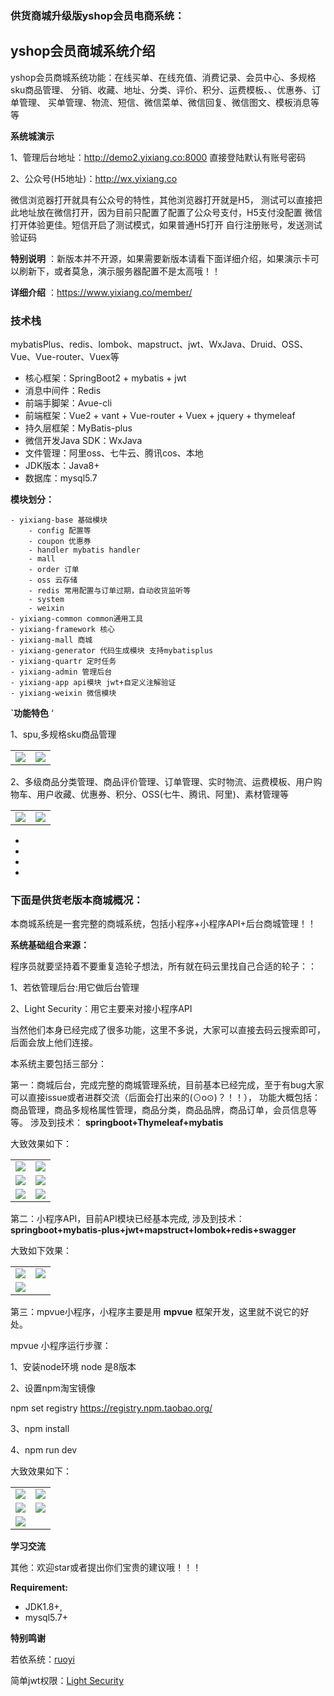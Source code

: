 ### **供货商城升级版yshop会员电商系统：**


## yshop会员商城系统介绍

yshop会员商城系统功能：在线买单、在线充值、消费记录、会员中心、多规格sku商品管理、
分销、收藏、地址、分类、评价、积分、运费模板、、优惠券、订单管理、
买单管理、物流、短信、微信菜单、微信回复、微信图文、模板消息等等


 **系统城演示** 

1、管理后台地址：http://demo2.yixiang.co:8000 直接登陆默认有账号密码

2、公众号(H5地址)：http://wx.yixiang.co

微信浏览器打开就具有公众号的特性，其他浏览器打开就是H5， 测试可以直接把此地址放在微信打开，因为目前只配置了配置了公众号支付，H5支付没配置 微信打开体验更佳。短信开启了测试模式，如果普通H5打开 自行注册账号，发送测试验证码

 **特别说明** ：新版本并不开源，如果需要新版本请看下面详细介绍，如果演示卡可以刷新下，或者莫急，演示服务器配置不是太高哦！！

 **详细介绍** ：https://www.yixiang.co/member/



### 技术栈
mybatisPlus、redis、lombok、mapstruct、jwt、WxJava、Druid、OSS、Vue、Vue-router、Vuex等
* 核心框架：SpringBoot2 + mybatis + jwt
* 消息中间件：Redis
* 前端手脚架：Avue-cli
* 前端框架：Vue2 + vant + Vue-router + Vuex + jquery + thymeleaf
* 持久层框架：MyBatis-plus
* 微信开发Java SDK：WxJava
* 文件管理：阿里oss、七牛云、腾讯cos、本地
* JDK版本：Java8+
* 数据库：mysql5.7

 **模块划分：** 

```
- yixiang-base 基础模块
    - config 配置等
    - coupon 优惠券
    - handler mybatis handler
    - mall
    - order 订单
    - oss 云存储
    - redis 常用配置与订单过期，自动收货监听等
    - system
    - weixin 
- yixiang-common common通用工具
- yixiang-framework 核心
- yixiang-mall 商城
- yixiang-generator 代码生成模块 支持mybatisplus
- yixiang-quartr 定时任务
- yixiang-admin 管理后台
- yixiang-app api模块 jwt+自定义注解验证
- yixiang-weixin 微信模块
```
 

**`功能特色** ‘

 1、spu,多规格sku商品管理
<table>
    <tr>
        <td><img src="https://images.gitee.com/uploads/images/2020/0504/192604_7db25918_477893.png"/></td>
        <td><img src="https://images.gitee.com/uploads/images/2020/0504/192638_a4adcc1b_477893.png"/></td
    </tr>	 
</table>

2、多级商品分类管理、商品评价管理、订单管理、实时物流、运费模板、用户购物车、用户收藏、优惠券、积分、OSS(七牛、腾讯、阿里)、素材管理等

<table>
    <tr>
        <td><img src="https://images.gitee.com/uploads/images/2020/0504/192708_127ceda5_477893.png"/></td>
        <td><img src="https://images.gitee.com/uploads/images/2020/0504/192733_5402d25d_477893.png"/></td>
    </tr>	 
</table>













-
-
-
-



### **下面是供货老版本商城概况：**


本商城系统是一套完整的商城系统，包括小程序+小程序API+后台商城管理！！

   **系统基础组合来源：** 

程序员就要坚持着不要重复造轮子想法，所有就在码云里找自己合适的轮子：：

1、若依管理后台:用它做后台管理

2、Light Security：用它主要来对接小程序API

当然他们本身已经完成了很多功能，这里不多说，大家可以直接去码云搜索即可，后面会放上他们连接。

本系统主要包括三部分：

第一：商城后台，完成完整的商城管理系统，目前基本已经完成，至于有bug大家可以直接issue或者进群交流（后面会打出来的(⊙o⊙)？！！），
功能大概包括：商品管理，商品多规格属性管理，商品分类，商品品牌，商品订单，会员信息等等。
涉及到技术： **springboot+Thymeleaf+mybatis** 

大致效果如下：
<table>
    <tr>
        <td><img src="https://images.gitee.com/uploads/images/2019/0830/180715_7394c4c4_477893.png"/></td>
        <td><img src="https://images.gitee.com/uploads/images/2019/0830/180732_b2055281_477893.png"/></td>
    </tr>
    <tr>
        <td><img src="https://images.gitee.com/uploads/images/2019/0830/180740_8cc475d4_477893.png"/></td>
        <td><img src="https://images.gitee.com/uploads/images/2019/0830/180752_45e9b4ce_477893.png"/></td>
    </tr>
    <tr>
        <td><img src="https://images.gitee.com/uploads/images/2019/0830/180800_31df8e35_477893.png"/></td>
        <td><img src="https://images.gitee.com/uploads/images/2019/0830/180809_4147d2e2_477893.png"/></td>
    </tr>	 
</table>


    

第二：小程序API，目前API模块已经基本完成,
涉及到技术： **springboot+mybatis-plus+jwt+mapstruct+lombok+redis+swagger** 

大致如下效果：

<table>
    <tr>
        <td><img src="https://images.gitee.com/uploads/images/2019/0914/145813_85d0bdc7_477893.png"/></td>
        <td><img src="https://images.gitee.com/uploads/images/2019/0916/164354_34a2cf90_477893.png"/></td>
    </tr>
     <tr>
        <td><img src="https://images.gitee.com/uploads/images/2019/0928/174546_7531f0ca_477893.png"/></td>
        <td></td>
    </tr>	 
</table>



第三：mpvue小程序，小程序主要是用 **mpvue** 框架开发，这里就不说它的好处。



 mpvue 小程序运行步骤：

1、安装node环境
     node 是8版本

2、设置npm淘宝镜像

npm set registry https://registry.npm.taobao.org/

3、npm install

4、npm run dev


大致效果如下：
<table>
    <tr>
        <td><img  src="https://images.gitee.com/uploads/images/2019/0830/181113_1b7f255a_477893.jpeg"/></td>
        <td><img src="https://images.gitee.com/uploads/images/2019/0830/181123_0c86c94c_477893.jpeg"/></td>
    </tr>
    <tr>
        <td><img src="https://images.gitee.com/uploads/images/2019/0830/181132_b729a89b_477893.jpeg"/></td>
        <td><img src="https://images.gitee.com/uploads/images/2019/0830/181140_08e362ad_477893.jpeg"/></td>
    </tr>
    <tr>
        <td><img src="https://images.gitee.com/uploads/images/2019/0830/181150_b5e0cd3e_477893.jpeg"/></td>
        <td></td>
    </tr>	 
</table>




**学习交流** 


其他：欢迎star或者提出你们宝贵的建议哦！！！

****Requirement:****  
 - JDK1.8+,
 - mysql5.7+

 **特别鸣谢** 

若依系统：[ruoyi](https://gitee.com/y_project/RuoYi)

简单jwt权限：[Light Security](https://gitee.com/itmuch/light-security)
     
  

